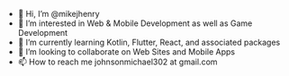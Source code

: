 - 👋 Hi, I’m @mikejhenry
- 👀 I’m interested in Web & Mobile Development as well as Game Development
- 🌱 I’m currently learning Kotlin, Flutter, React, and associated packages
- 💞️ I’m looking to collaborate on Web Sites and Mobile Apps
- 📫 How to reach me johnsonmichael302 at gmail.com

<!---
mikejhenry/mikejhenry is a ✨ special ✨ repository because its `README.md` (this file) appears on your GitHub profile.
You can click the Preview link to take a look at your changes.
--->
